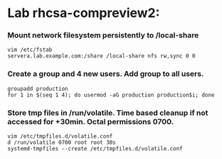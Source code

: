 # Lab rhcsa-compreview2:

### Mount network filesystem persistently to /local-share

```
vim /etc/fstab
servera.lab.example.com:/share /local-share nfs rw,sync 0 0
```

### Create a group and 4 new users. Add group to all users.
```
groupadd production
for 1 in $(seq 1 4); do usermod -aG production production$i; done 
```

### Store tmp files in /run/volatile. Time based cleanup if not accessed for +30min. Octal permissions 0700.
```
vim /etc/tmpfiles.d/volatile.conf
d /run/volatile 0700 root root 30s
systemd-tmpfiles --create /etc/tmpfiles.d/volatile.conf
```